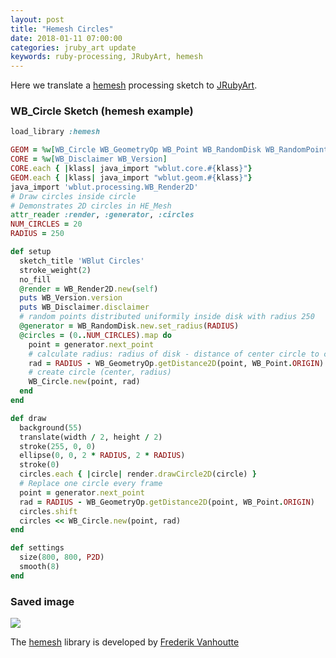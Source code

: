 ```yaml
---
layout: post
title: "Hemesh Circles"
date: 2018-01-11 07:00:00
categories: jruby_art update
keywords: ruby-processing, JRubyArt, hemesh
---
```

Here we translate a [hemesh][hemesh] processing sketch to [JRubyArt][jruby_art].
### WB_Circle Sketch (hemesh example)

```ruby
load_library :hemesh

GEOM = %w[WB_Circle WB_GeometryOp WB_Point WB_RandomDisk WB_RandomPoint]
CORE = %w[WB_Disclaimer WB_Version]
CORE.each { |klass| java_import "wblut.core.#{klass}"}
GEOM.each { |klass| java_import "wblut.geom.#{klass}"}
java_import 'wblut.processing.WB_Render2D'
# Draw circles inside circle
# Demonstrates 2D circles in HE_Mesh
attr_reader :render, :generator, :circles
NUM_CIRCLES = 20
RADIUS = 250

def setup
  sketch_title 'WBlut Circles'
  stroke_weight(2)
  no_fill
  @render = WB_Render2D.new(self)
  puts WB_Version.version
  puts WB_Disclaimer.disclaimer
  # random points distributed uniformily inside disk with radius 250
  @generator = WB_RandomDisk.new.set_radius(RADIUS)
  @circles = (0..NUM_CIRCLES).map do
    point = generator.next_point
    # calculate radius: radius of disk - distance of center circle to center disk)
    rad = RADIUS - WB_GeometryOp.getDistance2D(point, WB_Point.ORIGIN)
    # create circle (center, radius)
    WB_Circle.new(point, rad)
  end
end

def draw
  background(55)
  translate(width / 2, height / 2)
  stroke(255, 0, 0)
  ellipse(0, 0, 2 * RADIUS, 2 * RADIUS)
  stroke(0)
  circles.each { |circle| render.drawCircle2D(circle) }
  # Replace one circle every frame
  point = generator.next_point
  rad = RADIUS - WB_GeometryOp.getDistance2D(point, WB_Point.ORIGIN)
  circles.shift
  circles << WB_Circle.new(point, rad)
end

def settings
  size(800, 800, P2D)
  smooth(8)
end

```

### Saved image

<img src="/assets/wblut_circles.png" />

The [hemesh][hemesh] library is developed by [Frederik Vanhoutte][wblut]

[wblut]:http://www.wblut.com/
[hemesh]:https://github.com/wblut/HE_Mesh
[jruby_art]:https://ruby-processing.github.io/JRubyArt/
